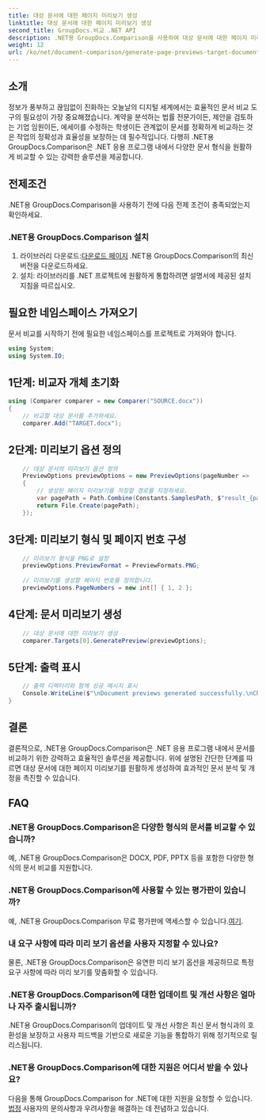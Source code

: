 ```yaml
---
title: 대상 문서에 대한 페이지 미리보기 생성
linktitle: 대상 문서에 대한 페이지 미리보기 생성
second_title: GroupDocs.비교 .NET API
description: .NET용 GroupDocs.Comparison을 사용하여 대상 문서에 대한 페이지 미리 보기를 효율적으로 생성합니다. 원활한 문서 비교를 위해 단계별 가이드를 따르세요.
weight: 12
url: /ko/net/document-comparison/generate-page-previews-target-document/
---
```

## 소개
정보가 풍부하고 끊임없이 진화하는 오늘날의 디지털 세계에서는 효율적인 문서 비교 도구의 필요성이 가장 중요해졌습니다. 계약을 분석하는 법률 전문가이든, 제안을 검토하는 기업 임원이든, 에세이를 수정하는 학생이든 관계없이 문서를 정확하게 비교하는 것은 작업의 정확성과 효율성을 보장하는 데 필수적입니다. 다행히 .NET용 GroupDocs.Comparison은 .NET 응용 프로그램 내에서 다양한 문서 형식을 원활하게 비교할 수 있는 강력한 솔루션을 제공합니다.
## 전제조건
.NET용 GroupDocs.Comparison을 사용하기 전에 다음 전제 조건이 충족되었는지 확인하세요.
### .NET용 GroupDocs.Comparison 설치
1.  라이브러리 다운로드:[다운로드 페이지](https://releases.groupdocs.com/comparison/net/) .NET용 GroupDocs.Comparison의 최신 버전을 다운로드하세요.
2. 설치: 라이브러리를 .NET 프로젝트에 원활하게 통합하려면 설명서에 제공된 설치 지침을 따르십시오.

## 필요한 네임스페이스 가져오기
문서 비교를 시작하기 전에 필요한 네임스페이스를 프로젝트로 가져와야 합니다.
```csharp
using System;
using System.IO;

```
## 1단계: 비교자 개체 초기화
```csharp
using (Comparer comparer = new Comparer("SOURCE.docx"))
{
    // 비교할 대상 문서를 추가하세요.
    comparer.Add("TARGET.docx");
```
## 2단계: 미리보기 옵션 정의
```csharp
    // 대상 문서의 미리보기 옵션 정의
    PreviewOptions previewOptions = new PreviewOptions(pageNumber =>
    {
        // 생성된 페이지 미리보기를 저장할 경로를 지정하세요.
        var pagePath = Path.Combine(Constants.SamplesPath, $"result_{pageNumber}.png");
        return File.Create(pagePath);
    });
```
## 3단계: 미리보기 형식 및 페이지 번호 구성
```csharp
    // 미리보기 형식을 PNG로 설정
    previewOptions.PreviewFormat = PreviewFormats.PNG;
    
    // 미리보기를 생성할 페이지 번호를 정의합니다.
    previewOptions.PageNumbers = new int[] { 1, 2 };
```
## 4단계: 문서 미리보기 생성
```csharp
    // 대상 문서에 대한 미리보기 생성
    comparer.Targets[0].GeneratePreview(previewOptions);
```
## 5단계: 출력 표시
```csharp
    // 출력 디렉터리와 함께 성공 메시지 표시
    Console.WriteLine($"\nDocument previews generated successfully.\nCheck output in {Directory.GetCurrentDirectory()}.");
}
```

## 결론
결론적으로, .NET용 GroupDocs.Comparison은 .NET 응용 프로그램 내에서 문서를 비교하기 위한 강력하고 효율적인 솔루션을 제공합니다. 위에 설명된 간단한 단계를 따르면 대상 문서에 대한 페이지 미리보기를 원활하게 생성하여 효과적인 문서 분석 및 개정을 촉진할 수 있습니다.
## FAQ
### .NET용 GroupDocs.Comparison은 다양한 형식의 문서를 비교할 수 있습니까?
예, .NET용 GroupDocs.Comparison은 DOCX, PDF, PPTX 등을 포함한 다양한 형식의 문서 비교를 지원합니다.
### .NET용 GroupDocs.Comparison에 사용할 수 있는 평가판이 있습니까?
 예, .NET용 GroupDocs.Comparison 무료 평가판에 액세스할 수 있습니다.[여기](https://releases.groupdocs.com/).
### 내 요구 사항에 따라 미리 보기 옵션을 사용자 지정할 수 있나요?
물론, .NET용 GroupDocs.Comparison은 유연한 미리 보기 옵션을 제공하므로 특정 요구 사항에 따라 미리 보기를 맞춤화할 수 있습니다.
### .NET용 GroupDocs.Comparison에 대한 업데이트 및 개선 사항은 얼마나 자주 출시됩니까?
.NET용 GroupDocs.Comparison의 업데이트 및 개선 사항은 최신 문서 형식과의 호환성을 보장하고 사용자 피드백을 기반으로 새로운 기능을 통합하기 위해 정기적으로 릴리스됩니다.
### .NET용 GroupDocs.Comparison에 대한 지원은 어디서 받을 수 있나요?
 다음을 통해 GroupDocs.Comparison for .NET에 대한 지원을 요청할 수 있습니다.[법정](https://forum.groupdocs.com/c/comparison/12) 사용자의 문의사항과 우려사항을 해결하는 데 전념하고 있습니다.
